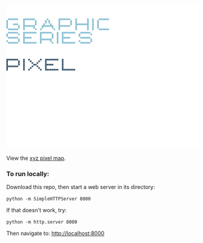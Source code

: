 ![GRAPHIC SERIES](https://raw.githubusercontent.com/sensescape/xyz-pixel-dark/master/images/pixel-title2.jpg)





View the [xyz pixel map](https://sensescape.github.io/xyz-pixel-dark/#12/37.7784/-122.4331).

### To run locally:

Download this repo, then start a web server in its directory:

    python -m SimpleHTTPServer 8000
    
If that doesn't work, try:

    python -m http.server 8000
    
Then navigate to: [http://localhost:8000](http://localhost:8000)

